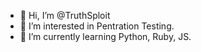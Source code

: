 - 👋 Hi, I’m @TruthSploit
- 👀 I’m interested in Pentration Testing.
- 🌱 I’m currently learning Python, Ruby, JS.
